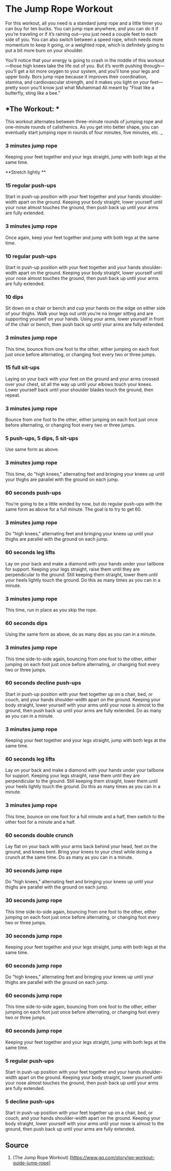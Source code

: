 # The Jump Rope Workout 


For this workout, all you need is a standard jump rope and a little timer you can buy for ten bucks. You can jump rope anywhere, and you can do it if you’re traveling or if it’s raining out—you just need a couple feet to each side of you. You can also switch between a speed rope, which needs more momentum to keep it going, or a weighted rope, which is definitely going to put a bit more burn on your shoulder.

You’ll notice that your energy is going to crash in the middle of this workout—those high knees take the life out of you. But it’s worth pushing through—you’ll get a lot more oxygen to your system, and you’ll tone your legs and upper body. Bors jump rope because it improves their coordination, stamina, and cardiovascular strength, and it makes you light on your feet—pretty soon you’ll know just what Muhammad Ali meant by "Float like a butterfly, sting like a bee."

## *The Workout: *

This workout alternates between three-minute rounds of jumping rope and one-minute rounds of calisthenics. As you get into better shape, you can eventually start jumping rope in rounds of four minutes, five minutes, etc. _

### 3 minutes jump rope

Keeping your feet together and your legs straight, jump with both legs at the same time.

**Stretch lightly **

### 15 regular push-ups

Start in push-up position with your feet together and your hands shoulder-width apart on the ground. Keeping your body straight, lower yourself until your nose almost touches the ground, then push back up until your arms are fully extended.

### 3 minutes jump rope

Once again, keep your feet together and jump with both legs at the same time.

### 10 regular push-ups

Start in push-up position with your feet together and your hands shoulder-width apart on the ground. Keeping your body straight, lower yourself until your nose almost touches the ground, then push back up until your arms are fully extended.

### 10 dips

Sit down on a chair or bench and cup your hands on the edge on either side of your thighs. Walk your legs out until you’re no longer sitting and are supporting yourself on your hands. Using your arms, lower yourself in front of the chair or bench, then push back up until your arms are fully extended.

### 3 minutes jump rope

This time, bounce from one foot to the other, either jumping on each foot just once before alternating, or changing foot every two or three jumps.

### 15 full sit-ups

Laying on your back with your feet on the ground and your arms crossed over your chest, sit all the way up until your elbows touch your knees. Lower yourself back until your shoulder blades touch the ground, then repeat.

### 3 minutes jump rope

Bounce from one foot to the other, either jumping on each foot just once before alternating, or changing foot every two or three jumps.

### 5 push-ups, 5 dips, 5 sit-ups

Use same form as above.


### 3 minutes jump rope

This time, do "high knees," alternating feet and bringing your knees up until your thighs are parallel with the ground on each jump.

### 60 seconds push-ups

You’re going to be a little winded by now, but do regular push-ups with the same form as above for a full minute. The goal is to try to get 60.

### 3 minutes jump rope

Do "high knees," alternating feet and bringing your knees up until your thighs are parallel with the ground on each jump.

### 60 seconds leg lifts

Lay on your back and make a diamond with your hands under your tailbone for support. Keeping your legs straight, raise them until they are perpendicular to the ground. Still keeping them straight, lower them until your heels lightly touch the ground. Do this as many times as you can in a minute.

### 3 minutes jump rope

This time, run in place as you skip the rope.

### 60 seconds dips

Using the same form as above, do as many dips as you can in a minute.

### 3 minutes jump rope

This time side-to-side again, bouncing from one foot to the other, either jumping on each foot just once before alternating, or changing foot every two or three jumps.

### 60 seconds decline push-ups

Start in push-up position with your feet together up on a chair, bed, or couch, and your hands shoulder-width apart on the ground. Keeping your body straight, lower yourself with your arms until your nose is almost to the ground, then push back up until your arms are fully extended. Do as many as you can in a minute.

### 3 minutes jump rope

Keeping your feet together and your legs straight, jump with both legs at the same time.

### 60 seconds leg lifts

Lay on your back and make a diamond with your hands under your tailbone for support. Keeping your legs straight, raise them until they are perpendicular to the ground. Still keeping them straight, lower them until your heels lightly touch the ground. Do this as many times as you can in a minute.

### 3 minutes jump rope

This time, bounce on one foot for a full minute and a half, then switch to the other foot for a minute and a half.

### 60 seconds double crunch

Lay flat on your back with your arms back behind your head, feet on the ground, and knees bent. Bring your knees to your chest while doing a crunch at the same time. Do as many as you can in a minute.

### 30 seconds jump rope

Do "high knees," alternating feet and bringing your knees up until your thighs are parallel with the ground on each jump.

### 30 seconds jump rope

This time side-to-side again, bouncing from one foot to the other, either jumping on each foot just once before alternating, or changing foot every two or three jumps.

### 30 seconds jump rope

Keeping your feet together and your legs straight, jump with both legs at the same time.

### 60 seconds jump rope

Do "high knees," alternating feet and bringing your knees up until your thighs are parallel with the ground on each jump.

### 60 seconds jump rope

This time side-to-side again, bouncing from one foot to the other, either jumping on each foot just once before alternating, or changing foot every two or three jumps.

### 60 seconds jump rope

Keeping your feet together and your legs straight, jump with both legs at the same time.

### 5 regular push-ups

Start in push-up position with your feet together and your hands shoulder-width apart on the ground. Keeping your body straight, lower yourself until your nose almost touches the ground, then push back up until your arms are fully extended.

### 5 decline push-ups

Start in push-up position with your feet together up on a chair, bed, or couch, and your hands shoulder-width apart on the ground. Keeping your body straight, lower yourself with your arms until your nose is almost to the ground, then push back up until your arms are fully extended.

## Source
1. (The Jump Rope Workout) [https://www.gq.com/story/gq-workout-guide-jump-rope]

